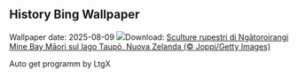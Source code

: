 ## History Bing Wallpaper
Wallpaper date: 2025-08-09
![](https://www.bing.com/th?id=OHR.MaoriRock_IT-IT5330765111_UHD.jpg&w=1000)Download: [Sculture rupestri di Ngātoroirangi Mine Bay Māori sul lago Taupō, Nuova Zelanda (© Joppi/Getty Images)](https://www.bing.com/th?id=OHR.MaoriRock_IT-IT5330765111_UHD.jpg)

Auto get programm by LtgX
